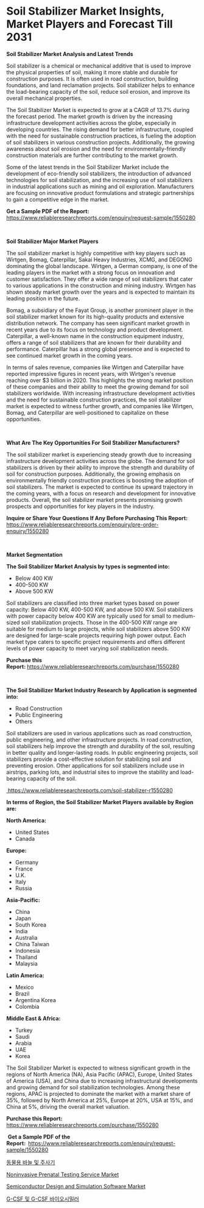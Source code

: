 <p><h1>Soil Stabilizer Market Insights, Market Players and Forecast Till 2031</h1></p><p><strong>Soil Stabilizer Market Analysis and Latest Trends</strong></p>
<p><p>Soil stabilizer is a chemical or mechanical additive that is used to improve the physical properties of soil, making it more stable and durable for construction purposes. It is often used in road construction, building foundations, and land reclamation projects. Soil stabilizer helps to enhance the load-bearing capacity of the soil, reduce soil erosion, and improve its overall mechanical properties.</p><p>The Soil Stabilizer Market is expected to grow at a CAGR of 13.7% during the forecast period. The market growth is driven by the increasing infrastructure development activities across the globe, especially in developing countries. The rising demand for better infrastructure, coupled with the need for sustainable construction practices, is fueling the adoption of soil stabilizers in various construction projects. Additionally, the growing awareness about soil erosion and the need for environmentally-friendly construction materials are further contributing to the market growth.</p><p>Some of the latest trends in the Soil Stabilizer Market include the development of eco-friendly soil stabilizers, the introduction of advanced technologies for soil stabilization, and the increasing use of soil stabilizers in industrial applications such as mining and oil exploration. Manufacturers are focusing on innovative product formulations and strategic partnerships to gain a competitive edge in the market.</p></p>
<p><strong>Get a Sample PDF of the Report:&nbsp;</strong> <a href="https://www.reliableresearchreports.com/enquiry/request-sample/1550280">https://www.reliableresearchreports.com/enquiry/request-sample/1550280</a></p>
<p>&nbsp;</p>
<p><strong>Soil Stabilizer Major Market Players</strong></p>
<p><p>The soil stabilizer market is highly competitive with key players such as Wirtgen, Bomag, Caterpillar, Sakai Heavy Industries, XCMG, and DEGONG dominating the global landscape. Wirtgen, a German company, is one of the leading players in the market with a strong focus on innovation and customer satisfaction. They offer a wide range of soil stabilizers that cater to various applications in the construction and mining industry. Wirtgen has shown steady market growth over the years and is expected to maintain its leading position in the future.</p><p>Bomag, a subsidiary of the Fayat Group, is another prominent player in the soil stabilizer market known for its high-quality products and extensive distribution network. The company has seen significant market growth in recent years due to its focus on technology and product development. Caterpillar, a well-known name in the construction equipment industry, offers a range of soil stabilizers that are known for their durability and performance. Caterpillar has a strong global presence and is expected to see continued market growth in the coming years.</p><p>In terms of sales revenue, companies like Wirtgen and Caterpillar have reported impressive figures in recent years, with Wirtgen's revenue reaching over $3 billion in 2020. This highlights the strong market position of these companies and their ability to meet the growing demand for soil stabilizers worldwide. With increasing infrastructure development activities and the need for sustainable construction practices, the soil stabilizer market is expected to witness further growth, and companies like Wirtgen, Bomag, and Caterpillar are well-positioned to capitalize on these opportunities.</p></p>
<p>&nbsp;</p>
<p><strong>What Are The Key Opportunities For Soil Stabilizer Manufacturers?</strong></p>
<p><p>The soil stabilizer market is experiencing steady growth due to increasing infrastructure development activities across the globe. The demand for soil stabilizers is driven by their ability to improve the strength and durability of soil for construction purposes. Additionally, the growing emphasis on environmentally friendly construction practices is boosting the adoption of soil stabilizers. The market is expected to continue its upward trajectory in the coming years, with a focus on research and development for innovative products. Overall, the soil stabilizer market presents promising growth prospects and opportunities for key players in the industry.</p></p>
<p><strong>Inquire or Share Your Questions If Any Before Purchasing This Report:</strong> <a href="https://www.reliableresearchreports.com/enquiry/pre-order-enquiry/1550280">https://www.reliableresearchreports.com/enquiry/pre-order-enquiry/1550280</a></p>
<p>&nbsp;</p>
<p><strong>Market Segmentation</strong></p>
<p><strong>The Soil Stabilizer Market Analysis by types is segmented into:</strong></p>
<p><ul><li>Below 400 KW</li><li>400-500 KW</li><li>Above 500 KW</li></ul></p>
<p><p>Soil stabilizers are classified into three market types based on power capacity: Below 400 KW, 400-500 KW, and above 500 KW. Soil stabilizers with power capacity below 400 KW are typically used for small to medium-sized soil stabilization projects. Those in the 400-500 KW range are suitable for medium to large projects, while soil stabilizers above 500 KW are designed for large-scale projects requiring high power output. Each market type caters to specific project requirements and offers different levels of power capacity to meet varying soil stabilization needs.</p></p>
<p><strong>Purchase this Report:&nbsp;</strong><a href="https://www.reliableresearchreports.com/purchase/1550280">https://www.reliableresearchreports.com/purchase/1550280</a></p>
<p>&nbsp;</p>
<p><strong>The Soil Stabilizer Market Industry Research by Application is segmented into:</strong></p>
<p><ul><li>Road Construction</li><li>Public Engineering</li><li>Others</li></ul></p>
<p><p>Soil stabilizers are used in various applications such as road construction, public engineering, and other infrastructure projects. In road construction, soil stabilizers help improve the strength and durability of the soil, resulting in better quality and longer-lasting roads. In public engineering projects, soil stabilizers provide a cost-effective solution for stabilizing soil and preventing erosion. Other applications for soil stabilizers include use in airstrips, parking lots, and industrial sites to improve the stability and load-bearing capacity of the soil.</p></p>
<p><a href="https://www.reliableresearchreports.com/soil-stabilizer-r1550280">&nbsp;https://www.reliableresearchreports.com/soil-stabilizer-r1550280</a></p>
<p><strong>In terms of Region, the Soil Stabilizer Market Players available by Region are:</strong></p>
<p>
    <p> <strong> North America: </strong>
        <ul>
            <li>United States</li>
            <li>Canada</li>
        </ul>
        </p> 
    <p> <strong> Europe: </strong>
        <ul>
            <li>Germany</li>
            <li>France</li>
            <li>U.K.</li>
            <li>Italy</li>
            <li>Russia</li>
        </ul>
        </p> 
    <p> <strong> Asia-Pacific: </strong>
        <ul>
            <li>China</li>
            <li>Japan</li>
            <li>South Korea</li>
            <li>India</li>
            <li>Australia</li>
            <li>China Taiwan</li>
            <li>Indonesia</li>
            <li>Thailand</li>
            <li>Malaysia</li>
        </ul>
        </p> 
    <p> <strong> Latin America: </strong>
        <ul>
            <li>Mexico</li>
            <li>Brazil</li>
            <li>Argentina Korea</li>
            <li>Colombia</li>
        </ul>
        </p> 
    <p> <strong> Middle East & Africa: </strong>
        <ul>
            <li>Turkey</li>
            <li>Saudi</li>
            <li>Arabia</li>
            <li>UAE</li>
            <li>Korea</li>
        </ul>
    </p>
    </p>
<p><p>The Soil Stabilizer Market is expected to witness significant growth in the regions of North America (NA), Asia Pacific (APAC), Europe, United States of America (USA), and China due to increasing infrastructural developments and growing demand for soil stabilization technologies. Among these regions, APAC is projected to dominate the market with a market share of 35%, followed by North America at 25%, Europe at 20%, USA at 15%, and China at 5%, driving the overall market valuation.</p></p>
<p><strong>Purchase this Report: </strong><a href="https://www.reliableresearchreports.com/purchase/1550280">https://www.reliableresearchreports.com/purchase/1550280</a></p>
<p>&nbsp;<strong>Get a Sample PDF of the Report:&nbsp;&nbsp;</strong><a href="https://www.reliableresearchreports.com/enquiry/request-sample/1550280">https://www.reliableresearchreports.com/enquiry/request-sample/1550280</a></p>
<p><strong></strong></p>
<p><p><a href="https://medium.com/@janitaharani_67116/%EC%88%98%EC%9D%98%ED%95%99-%EB%B0%94%EB%8A%98-%EB%B0%8F-%EC%A3%BC%EC%82%AC%EA%B8%B0-%EC%8B%9C%EC%9E%A5-2031%EB%85%84%EA%B9%8C%EC%A7%80%EC%9D%98-%ED%8A%B8%EB%A0%8C%EB%93%9C-%EC%98%88%EC%B8%A1-%EB%B0%8F-%EA%B2%BD%EC%9F%81-%EB%B6%84%EC%84%9D-346419f1e620">동물용 바늘 및 주사기</a></p><p><a href="https://github.com/labibmmn112/Market-Research-Report-List-1/blob/main/noninvasive-prenatal-testing-service-market.md">Noninvasive Prenatal Testing Service Market</a></p><p><a href="https://github.com/vregtldg37/Market-Research-Report-List-1/blob/main/semiconductor-design-and-simulation-software-market.md">Semiconductor Design and Simulation Software Market</a></p><p><a href="https://medium.com/@dungquinhon1992/%EC%A7%80-csf-%EB%B0%8F-g-csf-%EB%B0%94%EC%9D%B4%EC%98%A4-%EC%9C%A0%EC%82%AC%EC%B2%B4-%EC%8B%9C%EC%9E%A5-%EB%8F%99%ED%96%A5-%EB%B0%8F-%EC%8B%9C%EC%9E%A5-%EB%B6%84%EC%84%9D%EC%9D%80-2024-2031-%EA%B8%B0%EA%B0%84%EC%9D%84-%EC%98%88%EC%B8%A1%ED%95%A9%EB%8B%88%EB%8B%A4-7ef0a8766612">G-CSF 및 G-CSF 바이오시밀러</a></p></p>
